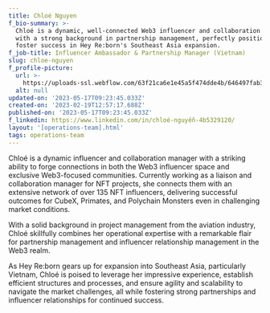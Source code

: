 ```yaml
---
title: Chloé Nguyen
f_bio-summary: >-
  Chloé is a dynamic, well-connected Web3 influencer and collaboration manager
  with a strong background in partnership management, perfectly positioned to
  foster success in Hey Re:born's Southeast Asia expansion.
f_job-title: Influencer Ambassador & Partnership Manager (Vietnam)
slug: chloe-nguyen
f_profile-picture:
  url: >-
    https://uploads-ssl.webflow.com/63f21ca6e1e45a5f474dde4b/646497fab31277260865cf6b_1661758427203.jpeg
  alt: null
updated-on: '2023-05-17T09:23:45.033Z'
created-on: '2023-02-19T12:57:17.688Z'
published-on: '2023-05-17T09:23:45.033Z'
f_linkedin: https://www.linkedin.com/in/chloé-nguyễn-4b5329120/
layout: '[operations-team].html'
tags: operations-team
---
```


Chloé is a dynamic influencer and collaboration manager with a striking ability to forge connections in both the Web3 influencer space and exclusive Web3-focused communities. Currently working as a liaison and collaboration manager for NFT projects, she connects them with an extensive network of over 135 NFT influencers, delivering successful outcomes for CubeX, Primates, and Polychain Monsters even in challenging market conditions.

With a solid background in project management from the aviation industry, Chloé skillfully combines her operational expertise with a remarkable flair for partnership management and influencer relationship management in the Web3 realm.

As Hey Re:born gears up for expansion into Southeast Asia, particularly Vietnam, Chloé is poised to leverage her impressive experience, establish efficient structures and processes, and ensure agility and scalability to navigate the market challenges, all while fostering strong partnerships and influencer relationships for continued success.
